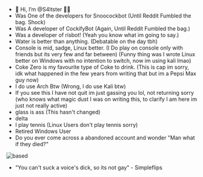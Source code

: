 - 👋 Hi, I’m @S4ltster 🧂🧂
- Was One of the developers for Snoocockbot (Until Reddit Fumbled the bag. Shock)
- Was A developer of CockifyBot (Again, Until Reddit Fumbled the bag.)
- Was a developer of risbot! (Yeah you know what im going to say.)
- Water is better than anything. (Debatable on the day tbh)
- Console is mid, sadge, Linux better. (I Do play on console only with friends but its very few and far between)
  (Funny thing was I wrote Linux better on Windows with no intention to switch, now im using kali lmao)
- Coke Zero is my favourite type of Coke to drink. (This is cap im sorry, idk what happened in the few years from writing that but im a Pepsi Max guy now)
- I do use Arch Btw (Wrong, I do use Kali btw) 
- If you see this I have not quit im just gassing you lol, not returning sorry (who knows what magic dust I was on writing this, to clarify I am here im just not really active)
- glass is ass (This hasn't changed)
- delta
- I play tennis (Linux Users don't play tennis sorry)
- Retired Windows User
- Do you ever come across a abandoned account and wonder "Man what if they died?"

![based](https://avatars.githubusercontent.com/u/87864112?v=4)

- "You can't suck a voice's dick, so its not gay" - Simpleflips




<!---
S4ltster/S4ltster is a ✨ special ✨ repository because its `README.md` (this file) appears on your GitHub profile.
You can click the Preview link to take a look at your changes.
--->
